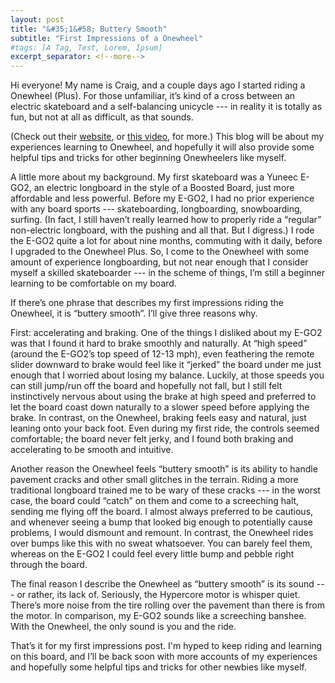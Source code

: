 ```yaml
---
layout: post
title: "&#35;1&#58; Buttery Smooth"
subtitle: "First Impressions of a Onewheel"
#tags: [A Tag, Test, Lorem, Ipsum]
excerpt_separator: <!--more-->
---
```


Hi everyone!  My name is Craig, and a couple days ago I started riding a Onewheel (Plus).  For those unfamiliar, it’s kind of a cross between an electric skateboard and a self-balancing unicycle --- in reality it is totally as fun, but not at all as difficult, as that sounds.
<!--more-->
(Check out their [website](https://onewheel.com), or [this video](https://www.youtube.com/watch?v=0BkY-wy2ZvM), for more.)  This blog will be about my experiences learning to Onewheel, and hopefully it will also provide some helpful tips and tricks for other beginning Onewheelers like myself.

A little more about my background.  My first skateboard was a Yuneec E-GO2, an electric longboard in the style of a Boosted Board, just more affordable and less powerful.  Before my E-GO2, I had no prior experience with any board sports --- skateboarding, longboarding, snowboarding, surfing.  (In fact, I still haven’t really learned how to properly ride a “regular” non-electric longboard, with the pushing and all that.  But I digress.)  I rode the E-GO2 quite a lot for about nine months, commuting with it daily, before I upgraded to the Onewheel Plus.  So, I come to the Onewheel with some amount of experience longboarding, but not near enough that I consider myself a skilled skateboarder --- in the scheme of things, I’m still a beginner learning to be comfortable on my board.

If there’s one phrase that describes my first impressions riding the Onewheel, it is “buttery smooth”.  I’ll give three reasons why.

First: accelerating and braking.  One of the things I disliked about my E-GO2 was that I found it hard to brake smoothly and naturally.  At “high speed” (around the E-GO2’s top speed of 12-13 mph), even feathering the remote slider downward to brake would feel like it “jerked” the board under me just enough that I worried about losing my balance.  Luckily, at those speeds you can still jump/run off the board and hopefully not fall, but I still felt instinctively nervous about using the brake at high speed and preferred to let the board coast down naturally to a slower speed before applying the brake.  In contrast, on the Onewheel, braking feels easy and natural, just leaning onto your back foot.  Even during my first ride, the controls seemed comfortable; the board never felt jerky, and I found both braking and accelerating to be smooth and intuitive.

Another reason the Onewheel feels “buttery smooth” is its ability to handle pavement cracks and other small glitches in the terrain.  Riding a more traditional longboard trained me to be wary of these cracks --- in the worst case, the board could “catch” on them and come to a screeching halt, sending me flying off the board.  I almost always preferred to be cautious, and whenever seeing a bump that looked big enough to potentially cause problems, I would dismount and remount.  In contrast, the Onewheel rides over bumps like this with no sweat whatsoever.  You can barely feel them, whereas on the E-GO2 I could feel every little bump and pebble right through the board.

The final reason I describe the Onewheel as “buttery smooth” is its sound --- or rather, its lack of.  Seriously, the Hypercore motor is whisper quiet.  There’s more noise from the tire rolling over the pavement than there is from the motor.  In comparison, my E-GO2 sounds like a screeching banshee.  With the Onewheel, the only sound is you and the ride.

That’s it for my first impressions post.  I'm hyped to keep riding and learning on this board, and I’ll be back soon with more accounts of my experiences and hopefully some helpful tips and tricks for other newbies like myself.
